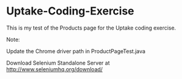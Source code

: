 # Uptake-Coding-Exercise

This is my test of the Products page for the Uptake coding exercise.

Note:

Update the Chrome driver path in ProductPageTest.java

Download Selenium Standalone Server at http://www.seleniumhq.org/download/
